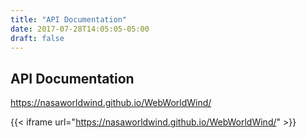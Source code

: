 ```yaml
---
title: "API Documentation"
date: 2017-07-28T14:05:05-05:00
draft: false
---
```


## API Documentation

https://nasaworldwind.github.io/WebWorldWind/

{{< iframe url="https://nasaworldwind.github.io/WebWorldWind/" >}}

